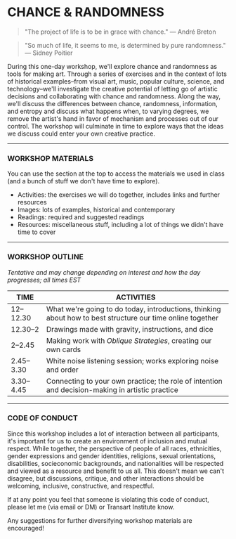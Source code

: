 # CHANCE & RANDOMNESS  

> "The project of life is to be in grace with chance." — André Breton  

> "So much of life, it seems to me, is determined by pure randomness." — Sidney Poitier  

During this one-day workshop, we'll explore chance and randomness as tools for making art. Through a series of exercises and in the context of lots of historical examples–from visual art, music, popular culture, science, and technology–we'll investigate the creative potential of letting go of artistic decisions and collaborating with chance and randomness. Along the way, we'll discuss the differences between chance, randomness, information, and entropy and discuss what happens when, to varying degrees, we remove the artist's hand in favor of mechanism and processes out of our control. The workshop will culminate in time to explore ways that the ideas we discuss could enter your own creative practice.

***

### WORKSHOP MATERIALS  
You can use the section at the top to access the materials we used in class (and a bunch of stuff we don't have time to explore). 

* Activities: the exercises we will do together, includes links and further resources  
* Images: lots of examples, historical and contemporary  
* Readings: required and suggested readings  
* Resources: miscellaneous stuff, including a lot of things we didn't have time to cover  

***

### WORKSHOP OUTLINE  
*Tentative and may change depending on interest and how the day progresses; all times EST*  

| TIME | ACTIVITIES |
| ---- | ---------- |
| 12–12.30 | What we're going to do today, introductions, thinking about how to best structure our time online together |
| 12.30–2 | Drawings made with gravity, instructions, and dice |
| 2–2.45 | Making work with *Oblique Strategies*, creating our own cards |
| 2.45–3.30 | White noise listening session; works exploring noise and order |
| 3.30–4.45 | Connecting to your own practice; the role of intention and decision-making in artistic practice |

***

### CODE OF CONDUCT  
Since this workshop includes a lot of interaction between all participants, it's important for us to create an environment of inclusion and mutual respect. While together, the perspective of people of all races, ethnicities, gender expressions and gender identities, religions, sexual orientations, disabilities, socieconomic backgrounds, and nationalities will be respected and viewed as a resource and benefit to us all. This doesn't mean we can't disagree, but discussions, critique, and other interactions should be welcoming, inclusive, constructive, and respectful.

If at any point you feel that someone is violating this code of conduct, please let me (via email or DM) or Transart Institute know.

Any suggestions for further diversifying workshop materials are encouraged!


